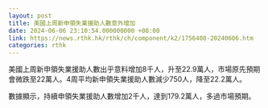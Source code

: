 ```yaml
---
layout: post
title: 美國上周新申領失業援助人數意外增加
date: 2024-06-06 23:10:54.000000000 +08:00
link: https://news.rthk.hk/rthk/ch/component/k2/1756408-20240606.htm
categories: rthk
---
```


美國上周新申領失業援助人數出乎意料增加8千人，升至22.9萬人，市場原先預期會微跌至22萬人。4周平均新申領失業援助人數減少750人，降至22.2萬人。

數據顯示，持續申領失業援助人數增加2千人，達到179.2萬人，多過市場預期。
